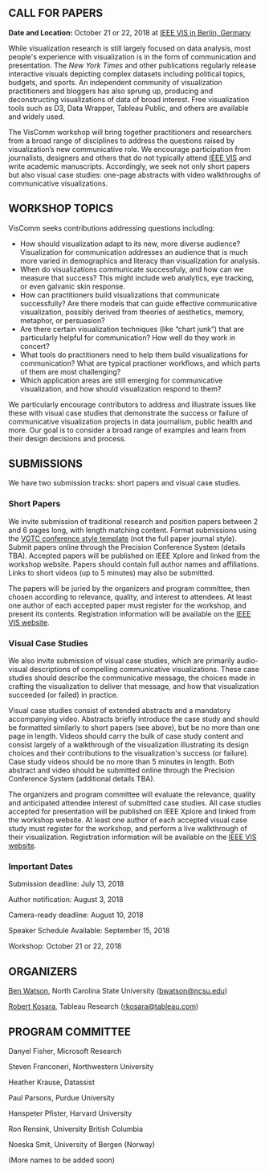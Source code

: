 ## CALL FOR PAPERS

**Date and Location:** October 21 or 22, 2018 at [IEEE VIS in Berlin, Germany](https://ieeevis.org/year/2018/welcome)

While visualization research is still largely focused on data analysis, most people's experience with visualization is in the form of communication and presentation. The _New York Times_ and other publications regularly release interactive visuals depicting complex datasets including political topics, budgets, and sports. An independent community of visualization practitioners and bloggers has also sprung up, producing and deconstructing visualizations of data of broad interest. Free visualization tools such as D3, Data Wrapper, Tableau Public, and others are available and widely used.

The VisComm workshop will bring together practitioners and researchers from a broad range of disciplines to address the questions raised by visualization’s new communicative role. We encourage participation from journalists, designers and others that do not typically attend [IEEE VIS](https://ieeevis.org/) and write academic manuscripts. Accordingly, we seek not only short papers but also visual case studies: one-page abstracts with video walkthroughs of communicative visualizations.

## WORKSHOP TOPICS

VisComm seeks contributions addressing questions including: 

- How should visualization adapt to its new, more diverse audience? Visualization for communication addresses an audience that is much more varied in demographics and literacy than visualization for analysis.
- When do visualizations communicate successfuly, and how can we measure that success? This might include web analytics, eye tracking, or even galvanic skin response.
- How can practitioners build visualizations that communicate successfully? Are there models that can guide effective communicative visualization, possibly derived from theories of aesthetics, memory, metaphor, or persuasion?
- Are there certain visualization techniques (like “chart junk”) that are particularly helpful for communication? How well do they work in concert?  
- What tools do practitioners need to help them build visualizations for communication? What are typical practioner workflows, and which parts of them are most challenging? 
- Which application areas are still emerging for communicative visualization, and how should visualization respond to them?

We particularly encourage contributors to address and illustrate issues like these with visual case studies that demonstrate the success or failure of communicative visualization projects in data journalism, public health and more. Our goal is to consider a broad range of examples and learn from their design decisions and process.

## SUBMISSIONS

We have two submission tracks: short papers and visual case studies.

### Short Papers

We invite submission of traditional research and position papers between 2 and 6 pages long, with length matching content.  Format submissions using the [VGTC conference style template](http://junctionpublishing.org/vgtc/Tasks/camera.html) (not the full paper journal style).  Submit papers online through the Precision Conference System (details TBA).  Accepted papers will be published on IEEE Xplore and linked from the workshop website.  Papers should contain full author names and affiliations.  Links to short videos (up to 5 minutes) may also be submitted.

The papers will be juried by the organizers and program committee, then chosen according to relevance, quality, and interest to attendees. At least one author of each accepted paper must register for the workshop, and present its contents. Registration information will be available on the [IEEE VIS website](https://ieeevis.org/year/2018/welcome).
  
### Visual Case Studies

We also invite submission of visual case studies, which are primarily audio-visual descriptions of compelling communicative visualizations. These case studies should describe the communicative message, the choices made in crafting the visualization to deliver that message, and how that visualization succeeded (or failed) in practice.

Visual case studies consist of extended abstracts and a mandatory accompanying video. Abstracts briefly introduce the case study and should be formatted similarly to short papers (see above), but be no more than one page in length.  Videos should carry the bulk of case study content and consist largely of a walkthrough of the visualization illustrating its design choices and their contributions to the visualization's success (or failure). Case study videos should be no more than 5 minutes in length. Both abstract and video should be submitted online through the Precision Conference System (additional details TBA).

The organizers and program committee will evaluate the relevance, quality and anticipated attendee interest of submitted case studies.  All case studies accepted for presentation will be published on IEEE Xplore and linked from the workshop website. At least one author of each accepted visual case study must register for the workshop, and perform a live walkthrough of their visualization. Registration information will be available on the [IEEE VIS website](https://ieeevis.org/year/2018/welcome).
  
### Important Dates

Submission deadline:  July 13, 2018 

Author notification:  August 3, 2018

Camera-ready deadline:  August 10, 2018

Speaker Schedule Available:  September 15, 2018

Workshop:  October 21 or 22, 2018

## ORGANIZERS

[Ben Watson](https://watson.csc.ncsu.edu), North Carolina State University (bwatson@ncsu.edu)

[Robert Kosara](https://eagereyes.org/), Tableau Research (rkosara@tableau.com)

## PROGRAM COMMITTEE

Danyel Fisher, Microsoft Research

Steven Franconeri, Northwestern University

Heather Krause, Datassist

Paul Parsons, Purdue University

Hanspeter Pfister, Harvard University

Ron Rensink, University British Columbia

Noeska Smit, University of Bergen (Norway)

(More names to be added soon)
